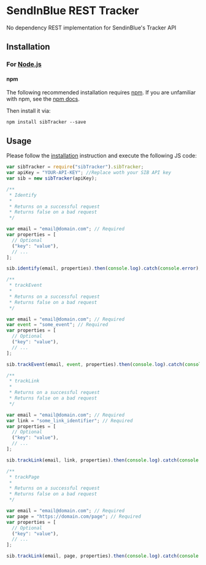 # SendInBlue REST Tracker

No dependency REST implementation for SendinBlue's Tracker API

## Installation

### For [Node.js](https://nodejs.org/)

#### npm

The following recommended installation requires [npm](https://npmjs.org/). If you are unfamiliar with npm, see the [npm docs](https://npmjs.org/doc/).

Then install it via:

```shell
npm install sibTracker --save
```

## Usage

Please follow the [installation](#installation) instruction and execute the following JS code:

```javascript
var sibTracker = require("sibTracker").sibTracker;
var apiKey = "YOUR-API-KEY"; //Replace woth your SIB API key
var sib = new sibTracker(apiKey);

/**
 * Identify
 *
 * Returns on a successful request
 * Returns false on a bad request
 */

var email = "email@domain.com"; // Required
var properties = [
  // Optional
  ("key": "value"),
  // ...
];

sib.identify(email, properties).then(console.log).catch(console.error);

/**
 * trackEvent
 *
 * Returns on a successful request
 * Returns false on a bad request
 */

var email = "email@domain.com"; // Required
var event = "some_event"; // Required
var properties = [
  // Optional
  ("key": "value"),
  // ...
];

sib.trackEvent(email, event, properties).then(console.log).catch(console.error);

/**
 * trackLink
 *
 * Returns on a successful request
 * Returns false on a bad request
 */

var email = "email@domain.com"; // Required
var link = "some_link_identifier"; // Required
var properties = [
  // Optional
  ("key": "value"),
  // ...
];

sib.trackLink(email, link, properties).then(console.log).catch(console.error);

/**
 * trackPage
 *
 * Returns on a successful request
 * Returns false on a bad request
 */

var email = "email@domain.com"; // Required
var page = "https://domain.com/page"; // Required
var properties = [
  // Optional
  ("key": "value"),
  // ...
];

sib.trackLink(email, page, properties).then(console.log).catch(console.error);
```

